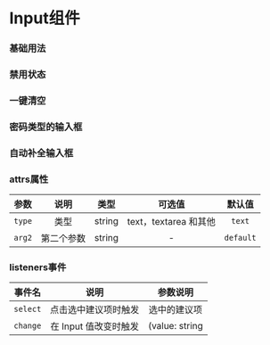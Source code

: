 <!-- 加载 demo 组件 start -->
<script setup>
import demo from './demo.vue'
import demo2 from './demo2.vue'
import demo3 from './demo3.vue'
import demo4 from './demo4.vue'
import demo5 from './demo5.vue'
</script>
<!-- 加载 demo 组件 end -->

<!-- 正文开始 -->

# Input组件

### 基础用法
<Preview comp-name="Input" demo-name="demo">
  <demo />
</Preview>

### 禁用状态
<Preview comp-name="Input" demo-name="demo2">
  <demo2 />
</Preview>

### 一键清空
<Preview comp-name="Input" demo-name="demo3">
  <demo3 />
</Preview>

### 密码类型的输入框
<Preview comp-name="Input" demo-name="demo4">
  <demo4 />
</Preview>

### 自动补全输入框
<Preview comp-name="Input" demo-name="demo5">
  <demo5 />
</Preview>

### attrs属性
参数 | 说明 | 类型 | 可选值 | 默认值
:-: | :-: | :-: | :-: | :-: 
`type` | 类型 | string | text，textarea 和其他 | `text`
`arg2` | 第二个参数 | string | - | `default`

### listeners事件
事件名 | 说明 | 参数说明
:-: | :-: | :-: 
`select` | 点击选中建议项时触发 | 选中的建议项
`change` | 在 Input 值改变时触发 | (value: string | number)
